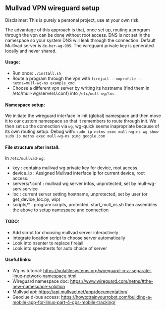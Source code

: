 ## Mullvad VPN wireguard setup

Disclaimer: This is purely a personal project, use at your own risk.

The advantage of this approach is that, once set up, routing a program through
the vpn can be done without root access. 
DNS is not set in the namespace so your system DNS will leak through the connection.
Default Mulllvad server is `de-ber-wg-005`.
The wireguard private key is generated locally and never shared.

#### Usage:

- Run once: `./install.sh`
- Route a program through the vpn with `firejail --noprofile --netns=mull-wg-ns example_cmd`
- Choose a different vpn server by writing its hostname (find them in /etc/mull-wg/servers/<hostname>.conf) into `/etc/mull-wg/loc`

#### Namespace setup:

We initiate the wireguard interface in init (global) namespace and then move it to
our custom namespace so that it remembers to route through init.
We then set up the connection via `wg`, wg-quick seems inapropriate because of its own routing setup.
Debug with:
`sudo ip netns exec mull-wg-ns wg show`
`sudo ip netns exec mull-wg-ns ping google.com`

#### File structure after install:
In `/etc/mullvad-wg`:
- key : contains mullvad wg private key for device, root access.
- device_ip : Assigned Mullvad interface ip for current device, root access.
- servers/*.conf : mullvad wg server infos, unprotected, set by mull-wg-serv.service
- loc : current server setting hostname, unprotected, set by user (or get_device_loc.py, wip)
- scripts/* : program scripts, protected.
start_mull_ns.sh then assembles the above to setup namespace and connection

#### TODO:

- Add script for choosing mullvad server interactively
- Integrate location script to choose server automatically
- Look into nsenter to replace firejail
- Look into speedtests for auto choice of server

#### Useful links:

- Wg ns tutorial: https://volatilesystems.org/wireguard-in-a-separate-linux-network-namespace.html
- Wireguard namespace doc: https://www.wireguard.com/netns/#the-new-namespace-solution
- Mullvad api: https://api.mullvad.net/app/documentation/
- Geoclue d-bus access: https://howtotrainyourrobot.com/building-a-mobile-app-for-linux-part-4-gps-mobile-tracking/

